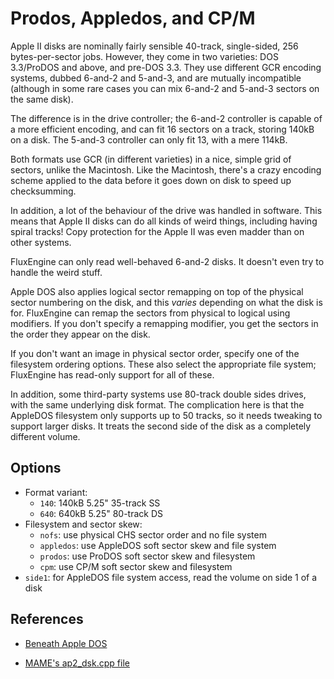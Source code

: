 <!-- This file is automatically generated. Do not edit. -->
# Prodos, Appledos, and CP/M

Apple II disks are nominally fairly sensible 40-track, single-sided, 256
bytes-per-sector jobs. However, they come in two varieties: DOS 3.3/ProDOS and
above, and pre-DOS 3.3. They use different GCR encoding systems, dubbed
6-and-2 and 5-and-3, and are mutually incompatible (although in some rare
cases you can mix 6-and-2 and 5-and-3 sectors on the same disk).

The difference is in the drive controller; the 6-and-2 controller is capable
of a more efficient encoding, and can fit 16 sectors on a track, storing
140kB on a disk. The 5-and-3 controller can only fit 13, with a mere 114kB.

Both formats use GCR (in different varieties) in a nice, simple grid of
sectors, unlike the Macintosh. Like the Macintosh, there's a crazy encoding
scheme applied to the data before it goes down on disk to speed up
checksumming.

In addition, a lot of the behaviour of the drive was handled in software.
This means that Apple II disks can do all kinds of weird things, including
having spiral tracks! Copy protection for the Apple II was even madder than
on other systems.

FluxEngine can only read well-behaved 6-and-2 disks. It doesn't even try to
handle the weird stuff.

Apple DOS also applies logical sector remapping on top of the physical sector
numbering on the disk, and this _varies_ depending on what the disk is for.
FluxEngine can remap the sectors from physical to logical using modifiers.  If
you don't specify a remapping modifier, you get the sectors in the order they
appear on the disk.

If you don't want an image in physical sector order, specify one of the
filesystem ordering options. These also select the appropriate file system;
FluxEngine has read-only support for all of these.

In addition, some third-party systems use 80-track double sides drives, with
the same underlying disk format. The complication here is that the AppleDOS
filesystem only supports up to 50 tracks, so it needs tweaking to support
larger disks. It treats the second side of the disk as a completely different
volume.

## Options

  - Format variant:
      - `140`: 140kB 5.25" 35-track SS
      - `640`: 640kB 5.25" 80-track DS
  - Filesystem and sector skew:
      - `nofs`: use physical CHS sector order and no file system
      - `appledos`: use AppleDOS soft sector skew and file system
      - `prodos`: use ProDOS soft sector skew and filesystem
      - `cpm`: use CP/M soft sector skew and filesystem
  - `side1`: for AppleDOS file system access, read the volume on side 1 of a disk

## References

  - [Beneath Apple DOS](https://fabiensanglard.net/fd_proxy/prince_of_persia/Beneath%20Apple%20DOS.pdf)

  - [MAME's ap2_dsk.cpp file](https://github.com/mamedev/mame/blob/4263a71e64377db11392c458b580c5ae83556bc7/src/lib/formats/ap2_dsk.cpp)

